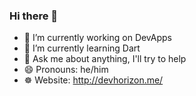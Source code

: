 ### Hi there 👋

<!--
**Horizon3833/Horizon3833** is a ✨ _special_ ✨ repository because its `README.md` (this file) appears on your GitHub profile.
-->

- 🔭 I’m currently working on DevApps
- 🌱 I’m currently learning Dart
- 💬 Ask me about anything, I'll try to help
- 😄 Pronouns: he/him
- ☸️ Website: http://devhorizon.me/

